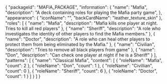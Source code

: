 {
    "packageId": "MAFIA_PACKAGE",
    "information": {
        "name": "Mafia",
        "description": "A deck containing roles for playing the Mafia party game",
    },
    "appearance": {
        "iconName": "",
        "backCardName": "leather_texture_skin"
    },
    "roles": [
        {
            "name": "Mafia",
            "description": "Mafia kills one player at night. Tries to kill all red players"
        },
        {
            "name": "Sheriff",
            "description": "A role who investigates the identity of other players to find the Mafia members."
        },
        {
            "name": "Doctor",
            "description": "A role who can heal other players to protect them from being eliminated by the Mafia."
        },
        {
            "name": "Civilian",
            "description": "Tries to remove all black players from game"
        },
        {
            "name": "Don",
            "description": "Can check one player at night if he is a Sheriff"
        }
    ],
    "patterns": [
        {
            "name": "Classical Mafia",
            "content": [
                {
                    "roleName": "Mafia",
                    "count": 2
                },
                {
                    "roleName": "Don",
                    "count": 1
                },
                {
                    "roleName": "Civillian",
                    "count": 0
                },
                {
                    "roleName": "Sheriff",
                    "count": 6
                },
                {
                    "roleName": "Doctor",
                    "count": 1
                }
            ]
        }
    ]
}
